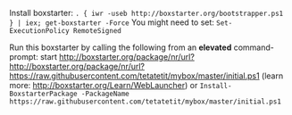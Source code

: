 Install boxstarter:
`. { iwr -useb http://boxstarter.org/bootstrapper.ps1 } | iex; get-boxstarter -Force`
You might need to set: `Set-ExecutionPolicy RemoteSigned`

Run this boxstarter by calling the following from an **elevated** command-prompt:
start http://boxstarter.org/package/nr/url?http://boxstarter.org/package/nr/url?https://raw.githubusercontent.com/tetatetit/mybox/master/initial.ps1 (learn more: http://boxstarter.org/Learn/WebLauncher)
or
`Install-BoxstarterPackage -PackageName https://raw.githubusercontent.com/tetatetit/mybox/master/initial.ps1`
